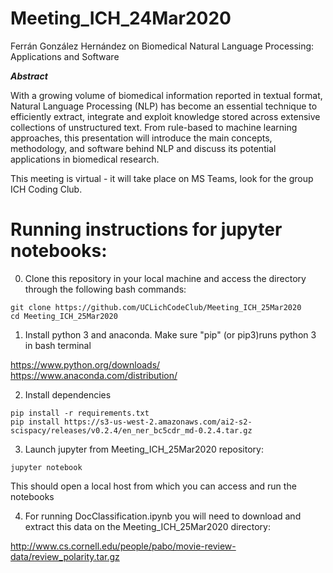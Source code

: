 # Meeting_ICH_24Mar2020

Ferrán González Hernández on Biomedical Natural Language Processing: Applications and Software

***Abstract***

With a growing volume of biomedical information reported in textual format, Natural Language Processing (NLP) has become an essential technique to efficiently extract, integrate and exploit knowledge stored across extensive collections of unstructured text. From rule-based to machine learning approaches, this presentation will introduce the main concepts, methodology, and software behind NLP and discuss its potential applications in biomedical research.

This meeting is virtual - it will take place on MS Teams, look for the group ICH Coding Club.


# Running instructions for jupyter notebooks: 

0. Clone this repository in your local machine and access the directory through the following bash commands:

````
git clone https://github.com/UCLichCodeClub/Meeting_ICH_25Mar2020
cd Meeting_ICH_25Mar2020
````

1. Install python 3 and anaconda. Make sure "pip" (or pip3)runs python 3 in bash terminal

https://www.python.org/downloads/
https://www.anaconda.com/distribution/



2. Install dependencies

````
pip install -r requirements.txt
pip install https://s3-us-west-2.amazonaws.com/ai2-s2-scispacy/releases/v0.2.4/en_ner_bc5cdr_md-0.2.4.tar.gz
````

3. Launch jupyter from Meeting_ICH_25Mar2020 repository:

````
jupyter notebook 
````

This should open a local host from which you can access and run the notebooks

4. For running DocClassification.ipynb you will need to download and extract this data on the Meeting_ICH_25Mar2020 directory: 

http://www.cs.cornell.edu/people/pabo/movie-review-data/review_polarity.tar.gz
